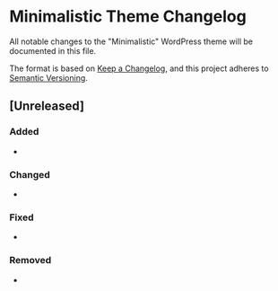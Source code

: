 # Minimalistic Theme Changelog

All notable changes to the "Minimalistic" WordPress theme will be documented in this file.

The format is based on [Keep a Changelog](https://keepachangelog.com/en/1.0.0/), and this project adheres to [Semantic Versioning](https://semver.org/spec/v2.0.0.html).

## [Unreleased]

### Added
- 

### Changed
- 

### Fixed
- 

### Removed
- 

